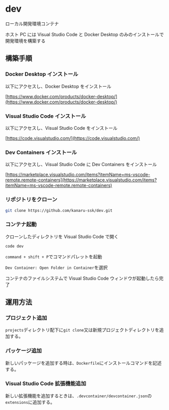 # dev

ローカル開発環境コンテナ

ホスト PC には Visual Studio Code と Docker Desktop のみのインストールで開発環境を構築する

## 構築手順

### Docker Desktop インストール

以下にアクセスし、Docker Desktop をインストール

[https://www.docker.com/products/docker-desktop/](https://www.docker.com/products/docker-desktop/)

### Visual Studio Code インストール

以下にアクセスし、Visual Studio Code をインストール

[https://code.visualstudio.com/](https://code.visualstudio.com/)

### Dev Containers インストール

以下にアクセスし、Visual Studio Code に Dev Containers をインストール

[https://marketplace.visualstudio.com/items?itemName=ms-vscode-remote.remote-containers](https://marketplace.visualstudio.com/items?itemName=ms-vscode-remote.remote-containers)

### リポジトリをクローン

```sh
git clone https://github.com/kanaru-ssk/dev.git
```

### コンテナ起動

クローンしたディレクトリを Visual Studio Code で開く

```sh
code dev
```

`command + shift + P`でコマンドパレットを起動

`Dev Container: Open Folder in Container`を選択

コンテナのファイルシステムで Visual Studio Code ウィンドウが起動したら完了

## 運用方法

### プロジェクト追加

`projects`ディレクトリ配下に`git clone`又は新規プロジェクトディレクトリを追加する。

### パッケージ追加

新しいパッケージを追加する時は、`Dockerfile`にインストールコマンドを記述する。

### Visual Studio Code 拡張機能追加

新しい拡張機能を追加するときは、`.devcontainer/devcontainer.json`の`extensions`に追加する。
